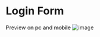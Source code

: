 # Login Form

Preview on pc and mobile
![image](https://user-images.githubusercontent.com/116735972/208856089-691245f1-6c91-4cfe-b7d0-63bf487db657.png)
